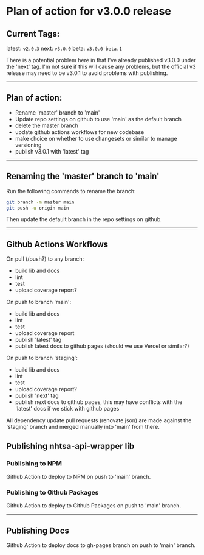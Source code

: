 # Plan of action for v3.0.0 release

## Current Tags:

latest: `v2.0.3`
next: `v3.0.0`
beta: `v3.0.0-beta.1`

There is a potential problem here in that I've already published v3.0.0 under the 'next' tag. I'm
not sure if this will cause any problems, but the official v3 release may need to be v3.0.1 to avoid
problems with publishing.

---

## Plan of action:

- Rename 'master' branch to 'main'
- Update repo settings on github to use 'main' as the default branch
- delete the master branch
- update github actions workflows for new codebase
- make choice on whether to use changesets or similar to manage versioning
- publish v3.0.1 with 'latest' tag

---

## Renaming the 'master' branch to 'main'

Run the following commands to rename the branch:

```bash
git branch -m master main
git push -u origin main
```

Then update the default branch in the repo settings on github.

---

## Github Actions Workflows

On pull (/push?) to any branch:

- build lib and docs
- lint
- test
- upload coverage report?

On push to branch 'main':

- build lib and docs
- lint
- test
- upload coverage report
- publish 'latest' tag
- publish latest docs to github pages (should we use Vercel or similar?)

On push to branch 'staging':

- build lib and docs
- lint
- test
- upload coverage report?
- publish 'next' tag
- publish next docs to github pages, this may have conflicts with the 'latest' docs if we stick with github pages

All dependency update pull requests (renovate.json) are made against the 'staging' branch and merged manually into 'main' from there.

## Publishing nhtsa-api-wrapper lib

### Publishing to NPM

Github Action to deploy to NPM on push to 'main' branch.

### Publishing to Github Packages

Github Action to deploy to Github Packages on push to 'main' branch.

---

## Publishing Docs

Github Action to deploy docs to gh-pages branch on push to 'main' branch.
